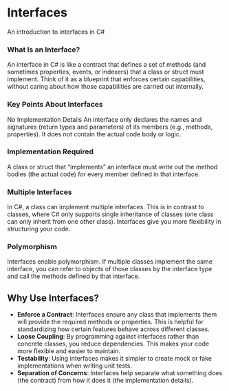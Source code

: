 # Interfaces
An introduction to interfaces in C#

### What Is an Interface?
An interface in C# is like a contract that defines a set of methods (and sometimes properties, events, or indexers) that a class or struct must implement. Think of it as a blueprint that enforces certain capabilities, without caring about how those capabilities are carried out internally.

### Key Points About Interfaces
No Implementation Details
An interface only declares the names and signatures (return types and parameters) of its members (e.g., methods, properties). It does not contain the actual code body or logic.

### Implementation Required
A class or struct that “implements” an interface must write out the method bodies (the actual code) for every member defined in that interface.

### Multiple Interfaces
In C#, a class can implement multiple interfaces. This is in contrast to classes, where C# only supports single inheritance of classes (one class can only inherit from one other class). Interfaces give you more flexibility in structuring your code.

### Polymorphism
Interfaces enable polymorphism. If multiple classes implement the same interface, you can refer to objects of those classes by the interface type and call the methods defined by that interface.

## Why Use Interfaces?
* **Enforce a Contract**: Interfaces ensure any class that implements them will provide the required methods or properties. This is helpful for standardizing how certain features behave across different classes.
* **Loose Coupling**: By programming against interfaces rather than concrete classes, you reduce dependencies. This makes your code more flexible and easier to maintain.
* **Testability**: Using interfaces makes it simpler to create mock or fake implementations when writing unit tests.
* **Separation of Concerns**: Interfaces help separate what something does (the contract) from how it does it (the implementation details).
